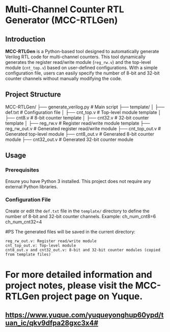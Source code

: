 # Multi-Channel Counter RTL Generator (MCC-RTLGen)

## Introduction

**MCC-RTLGen** is a Python-based tool designed to automatically generate Verilog RTL code for multi-channel counters. This tool dynamically generates the register read/write module (`reg_rw.v`) and the top-level module (`cnt_top.v`) based on user-defined configurations. With a simple configuration file, users can easily specify the number of 8-bit and 32-bit counter channels without manually modifying the code.

## Project Structure
MCC-RTLGen/
├── generate_verilog.py       # Main script
├── template/
│   ├── def.txt               # Configuration file
│   ├── cnt_top.v             # Top-level module template
│   ├── cnt8.v                # 8-bit counter template
│   ├── cnt32.v               # 32-bit counter template
│   ├── reg_rw.v              # Register read/write module template
├── reg_rw_out.v              # Generated register read/write module
├── cnt_top_out.v             # Generated top-level module
├── cnt8_out.v                # Generated 8-bit counter module
├── cnt32_out.v               # Generated 32-bit counter module

## Usage

### Prerequisites
Ensure you have Python 3 installed. This project does not require any external Python libraries.

### Configuration File
Create or edit the `def.txt` file in the `template/` directory to define the number of 8-bit and 32-bit counter channels. Example:
ch_num_cnt8=6
ch_num_cnt32=4



#PS
The generated files will be saved in the current directory:

    reg_rw_out.v: Register read/write module
    cnt_top_out.v: Top-level module
    cnt8_out.v and cnt32_out.v: 8-bit and 32-bit counter modules (copied from template files)

# For more detailed information and project notes, please visit the MCC-RTLGen project page on Yuque.

## https://www.yuque.com/yuqueyonghup60ypd/tuan_ic/qkv9dfpa28gxc3x4#
